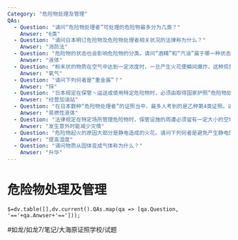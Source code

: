 ```yaml
---
Category: "危险物处理及管理"
QAs:
  - Question: "请问“危险物处理者”可处理的危险物最多分为几类？"
    Anwser: "6类"
  - Question: "请问日本明订危险物及危险物处理者相关状况的法律称为什么？"
    Anwser: "消防法"
  - Question: "危险物的状态也会影响危险物的分类。请问“酒精”和“汽油”属于哪一种状态？"
    Anwser: "液体"
  - Question: "粉末状的物质在空气中达到一定浓度时，一旦产生火花便瞬间爆炸，这种现象称为“粉尘爆炸”。请问下列何者被定为引起粉尘爆炸的必备条件？"
    Anwser: "氧气"
  - Question: "请问下列何者是“重金属”？"
    Anwser: "锌"
  - Question: "日本规定在保管丶运送或使用特定危险物时，必须由取得国家护照“危险物处理者”资格的保安监督者从旁监管。请问下列哪项作业必须有危险物处理证照持有者监督？"
    Anwser: "经营加油站"
  - Question: "在日本数种“危险物处理者”的证照当中，最多人考到的是乙种第4类证照。请问下列选项中，何者是第4类的性质？"
    Anwser: "易燃性液体"
  - Question: "法律规定在特定场所管理危险物时，保管设施的周遭必须留有一定大小的空地。请问这么做的理由是什么？"
    Anwser: "发生意外时能减少灾情"
  - Question: "危险物起火的原因大部分是静电造成的火花。请问下列何者是避免产生静电的正确做法？"
    Anwser: "提高湿度"
  - Question: "请问物质从固体变成气体称为什么？"
    Anwser: "升华"
---
```

# 危险物处理及管理
`$=dv.table([],dv.current().QAs.map(qa => [qa.Question, '=='+qa.Anwser+'==']));`

#如龙/如龙7/笔记/大海原证照学校/试题